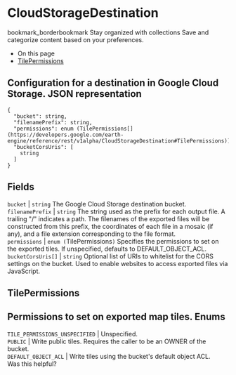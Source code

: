  
#  CloudStorageDestination
bookmark_borderbookmark Stay organized with collections  Save and categorize content based on your preferences.
  * On this page
  * [TilePermissions](https://developers.google.com/earth-engine/reference/rest/v1alpha/CloudStorageDestination#tilepermissions)


Configuration for a destination in Google Cloud Storage.
JSON representation  
---  
```
{
  "bucket": string,
  "filenamePrefix": string,
  "permissions": enum (TilePermissions[](https://developers.google.com/earth-engine/reference/rest/v1alpha/CloudStorageDestination#TilePermissions)),
  "bucketCorsUris": [
    string
  ]
}
```
  
Fields  
---  
`bucket` |  `string` The Google Cloud Storage destination bucket.  
`filenamePrefix` |  `string` The string used as the prefix for each output file. A trailing "/" indicates a path. The filenames of the exported files will be constructed from this prefix, the coordinates of each file in a mosaic (if any), and a file extension corresponding to the file format.  
`permissions` |  `enum (`TilePermissions[](https://developers.google.com/earth-engine/reference/rest/v1alpha/CloudStorageDestination#TilePermissions)`)` Specifies the permissions to set on the exported tiles. If unspecified, defaults to DEFAULT_OBJECT_ACL.  
`bucketCorsUris[]` |  `string` Optional list of URIs to whitelist for the CORS settings on the bucket. Used to enable websites to access exported files via JavaScript.  
## TilePermissions
Permissions to set on exported map tiles.
Enums  
---  
`TILE_PERMISSIONS_UNSPECIFIED` | Unspecified.  
`PUBLIC` | Write public tiles. Requires the caller to be an OWNER of the bucket.  
`DEFAULT_OBJECT_ACL` | Write tiles using the bucket's default object ACL.  
Was this helpful?
